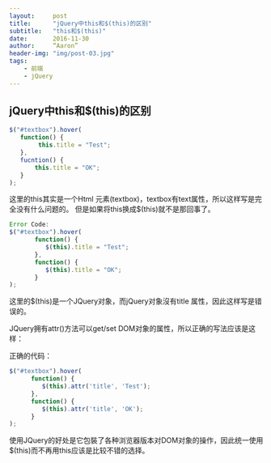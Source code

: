 ```yaml
---
layout:     post
title:      "jQuery中this和$(this)的区别"
subtitle:   "this和$(this)"
date:       2016-11-30
author:     “Aaron”
header-img: "img/post-03.jpg"
tags:
    - 前端
    - jQuery
---
```


## jQuery中this和$(this)的区别

```js
$("#textbox").hover(
   function() {
        this.title = "Test";
   },
   fucntion() {
       this.title = "OK";
   }
);
```

   这里的this其实是一个Html 元素(textbox)，textbox有text属性，所以这样写是完全没有什么问题的。
但是如果将this换成$(this)就不是那回事了。

```js
Error Code:
$("#textbox").hover(
       function() {
          $(this).title = "Test";
       },
       function() {
          $(this).title = "OK";
       }
);
```

这里的$(this)是一个JQuery对象，而jQuery对象沒有title 属性，因此这样写是错误的。

JQuery拥有attr()方法可以get/set DOM对象的属性，所以正确的写法应该是这样：

正确的代码：

```js
$("#textbox").hover(
      function() {
         $(this).attr('title', 'Test');
      },
      function() {
         $(this).attr('title', 'OK');
      }
);
```

使用JQuery的好处是它包裝了各种浏览器版本对DOM对象的操作，因此统一使用$(this)而不再用this应该是比较不错的选择。

